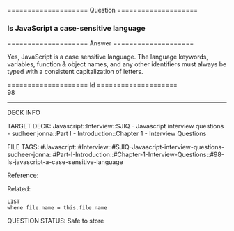 ==================== Question ====================  

### Is JavaScript a case-sensitive language  

==================== Answer ====================  

Yes, JavaScript is a case sensitive language. The language keywords, variables, function & object names, and any other identifiers must always be typed with a consistent capitalization of letters.

==================== Id ====================  
98

---

DECK INFO

TARGET DECK: Javascript::Interview::SJIQ - Javascript interview questions - sudheer jonna::Part I - Introduction::Chapter 1 - Interview Questions

FILE TAGS: #Javascript::#Interview::#SJIQ-Javascript-interview-questions-sudheer-jonna::#Part-I-Introduction::#Chapter-1-Interview-Questions::#98-Is-javascript-a-case-sensitive-language

Reference:

Related:

```dataview
LIST
where file.name = this.file.name
```

QUESTION STATUS: Safe to store
